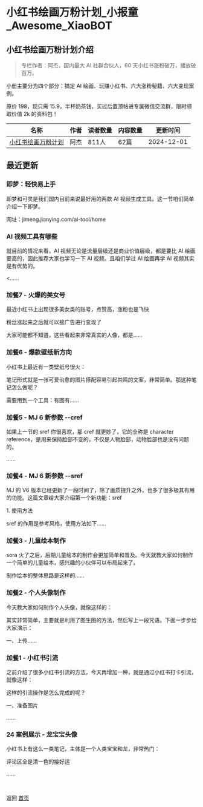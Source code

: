 # 小红书绘画万粉计划_小报童_Awesome_XiaoBOT

## 小红书绘画万粉计划介绍
> 专栏作者：阿杰，国内最大 AI 社群合伙人，60 天小红书涨粉破万，播放破百万。    
    
小册主要分为四个部分：搞定 AI 绘画、玩赚小红书、六大涨粉秘籍、六大变现案例。    
    
原价 198，现只需 15.9，半杯奶茶钱，买过后置顶帖进专属微信交流群，限时领取价值 2k 的资料包！  
  


|名称|作者|读者数量|内容数量|更新时间|
|---|---|---|---|---|
|[小红书绘画万粉计划](https://xiaobot.net/p/mj?refer=0b133df9-27dc-423b-8101-639049001c13)|阿杰|811人|62篇|2024-12-01|

## 最近更新
### 即梦：轻快易上手

即梦和可灵是我们国内目前来说最好用的两款 AI 视频生成工具。这一节咱们简单介绍一下即梦。

网址：jimeng.jianying.com/ai-tool/home

### AI 视频工具有哪些

就目前的情况来看，AI 视频无论是流量层级还是商业价值层级，都是要比 AI 绘画要高的，因此推荐大家也学习一下 AI 视频。且咱们学过 AI 绘画再学 AI
视频其实是有优势的。

<......

### 加餐7 - 火爆的美女号

最近小红书上出现很多美女类的账号，点赞高，涨粉也是飞快

粉丝涨起来之后就可以接广告进行变现了

大家可能都不知道，这些看起来非常真实的人像，都是......

### 加餐6 - 爆款壁纸新方向

小红书上最近有一类壁纸号很火：

笔记形式就是一张可爱治愈的图片搭配容易引起共鸣的文案，非常简单。那这种笔记怎么做呢？

需要用到一个工具：有图有......

### 加餐5 - MJ 6 新参数 --cref

如果上一节的 sref 你很喜欢，那 cref 就更妙了，它的全称是 character
reference，是用来保持脸部不变的，不仅是人物脸部，动物脸部也是没有问题的。

......

### 加餐4 - MJ 6 新参数 --sref

MJ 的 V6 版本已经更新了一段时间了，除了画质提升之外，也多了很多极其有用的功能。这篇文章给大家介绍第一个新功能：sref

1\. 使用方法

sref 的作用是参考风格，使用方法如下......

### 加餐3 - 儿童绘本制作

sora 火了之后，后期儿童绘本的制作会更加简单和普及。今天就教大家如何制作一个简单的儿童绘本，感兴趣的小伙伴可以布局起来了。

制作绘本的整体思路是这样的......

### 加餐2 - 个人头像制作

今天教大家如何制作个人头像，就像这样的：

其实非常简单，主要就是利用了图生图的方法，然后写上一段咒语。下面一步步给大家演示：

一、上传......

### 加餐1 - 小红书引流

之前介绍了很多小红书引流的方法，今天再增加一种，就是通过小红书打卡引流，就像这样：

这样的引流操作是怎么完成的呢？

一、准备图片

......

### 24 案例展示 - 龙宝宝头像

小红书上有这么一类笔记，主体是一个人类宝宝和龙，非常热门：

评论区全是清一色的接好运

......


<a href="https://github.com/Reno9527/awesome-xiaobot" style="color: white; text-decoration: none;">awesome-xiaobot</a>

返回 [首页](../README.md)
